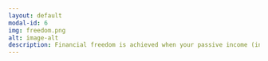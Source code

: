 ```yaml
---
layout: default
modal-id: 6
img: freedom.png
alt: image-alt
description: Financial freedom is achieved when your passive income (income from assets) covers your expenses. At this point, you are no longer trading time for money and are free to do what you want with your time.
---
```

